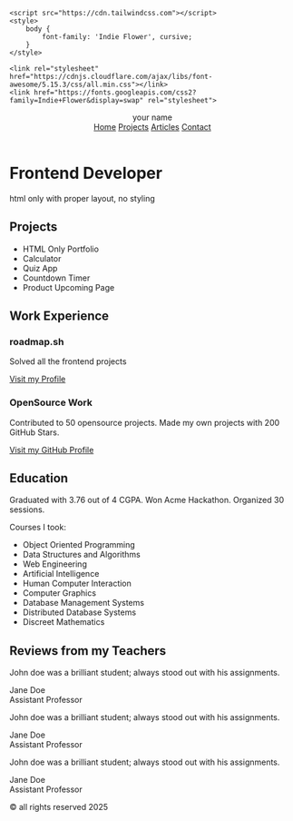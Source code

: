 <html>
<head>
    <title>Frontend Developer</title>
        
    <script src="https://cdn.tailwindcss.com"></script>
    <style>
        body {
            font-family: 'Indie Flower', cursive;
        }
    </style>

    <link rel="stylesheet" href="https://cdnjs.cloudflare.com/ajax/libs/font-awesome/5.15.3/css/all.min.css"></link>
    <link href="https://fonts.googleapis.com/css2?family=Indie+Flower&display=swap" rel="stylesheet">
</head>
<body class="bg-white text-black p-8">
    <div class="max-w-4xl mx-auto border border-black p-4">
        <header class="flex justify-between items-center mb-8">
            <div class="flex items-center">
                <div class="w-8 h-8 bg-black mr-2"></div>
                <span>your name</span>
            </div>
            <nav>
                <a href="#" class="mr-4">Home</a>
                <a href="#" class="mr-4">Projects</a>
                <a href="#" class="mr-4">Articles</a>
                <a href="#">Contact</a>
            </nav>
        </header>
        <main>
            <div class="text-center mb-8">
                <h1 class="text-4xl mb-2">Frontend Developer</h1>
                <p>html only with proper layout, no styling</p>
            </div>
            <div class="grid grid-cols-3 gap-4 mb-8">
                <div class="border border-black p-4">
                    <h2 class="text-xl mb-4">Projects</h2>
                    <ul>
                        <li>HTML Only Portfolio</li>
                        <li>Calculator</li>
                        <li>Quiz App</li>
                        <li>Countdown Timer</li>
                        <li>Product Upcoming Page</li>
                    </ul>
                </div>
                <div class="border border-black p-4">
                    <h2 class="text-xl mb-4">Work Experience</h2>
                    <div class="mb-4">
                        <h3>roadmap.sh</h3>
                        <p>Solved all the frontend projects</p>
                        <a href="#" class="text-blue-500">Visit my Profile</a>
                    </div>
                    <div>
                        <h3>OpenSource Work</h3>
                        <p>Contributed to 50 opensource projects. Made my own projects with 200 GitHub Stars.</p>
                        <a href="#" class="text-blue-500">Visit my GitHub Profile</a>
                    </div>
                </div>
                <div class="border border-black p-4">
                    <h2 class="text-xl mb-4">Education</h2>
                    <p>Graduated with 3.76 out of 4 CGPA. Won Acme Hackathon. Organized 30 sessions.</p>
                    <p>Courses I took:</p>
                    <ul class="list-disc list-inside">
                        <li>Object Oriented Programming</li>
                        <li>Data Structures and Algorithms</li>
                        <li>Web Engineering</li>
                        <li>Artificial Intelligence</li>
                        <li>Human Computer Interaction</li>
                        <li>Computer Graphics</li>
                        <li>Database Management Systems</li>
                        <li>Distributed Database Systems</li>
                        <li>Discreet Mathematics</li>
                    </ul>
                </div>
            </div>
            <div class="border-t border-black pt-4">
                <h2 class="text-xl mb-4">Reviews from my Teachers</h2>
                <div class="grid grid-cols-3 gap-4">
                    <div class="border border-black p-4">
                        <p>John doe was a brilliant student; always stood out with his assignments.</p>
                        <p>Jane Doe<br>Assistant Professor</p>
                    </div>
                    <div class="border border-black p-4">
                        <p>John doe was a brilliant student; always stood out with his assignments.</p>
                        <p>Jane Doe<br>Assistant Professor</p>
                    </div>
                    <div class="border border-black p-4">
                        <p>John doe was a brilliant student; always stood out with his assignments.</p>
                        <p>Jane Doe<br>Assistant Professor</p>
                    </div>
                </div>
            </div>
        </main>
        <footer class="text-center mt-8">
            <p>&copy; all rights reserved 2025</p>
        </footer>
    </div>
</body>
</html>
